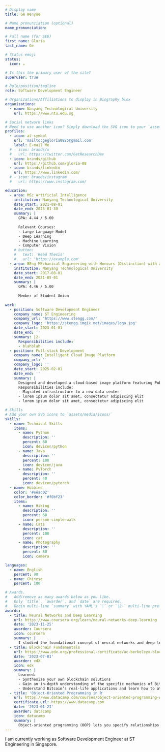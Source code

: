 ```yaml
---
# Display name
title: Ge Wenyue

# Name pronunciation (optional)
name_pronunciation: 

# Full name (for SEO)
first_name: Gloria
last_name: Ge

# Status emoji
status:
  icon: ☕️

# Is this the primary user of the site?
superuser: true

# Role/position/tagline
role: Software Development Engineer

# Organizations/Affiliations to display in Biography blox
organizations:
  - name: Nanyang Technological University
    url: https://www.ntu.edu.sg

# Social network links
# Need to use another icon? Simply download the SVG icon to your `assets/media/icons/` folder.
profiles:
  - icon: at-symbol
    url: 'mailto:gegloria0825@gmail.com'
    label: E-mail Me
  # - icon: brands/x
  #   url: https://twitter.com/GetResearchDev
  - icon: brands/github
    url: https://github.com/gloria-08
  - icon: brands/linkedin
    url: https://www.linkedin.com/
  # - icon: brands/instagram
  #   url: https://www.instagram.com/

education:
  - area: MSc Artificial Intelligence
    institution: Nanyang Technological University
    date_start: 2021-08-01
    date_end: 2023-01-30
    summary: |
      GPA: 4.44 / 5.00
      
      Relevant Courses: 
      - Large Language Model
      - Deep Learning
      - Machine Learning
      - Computer Vision
    # button:
    #   text: 'Read Thesis'
    #   url: 'https://example.com'
  - area: BEng MEchanical Engineering with Honours (Distinction) with a Specialization in Robotics and Mechatronics Stream
    institution: Nanyang Technological University
    date_start: 2017-08-01
    date_end: 2021-05-01
    summary: |
      GPA: 4.46 / 5.00
      
      Member of Student Union
  
work:
  - position: Software Development Engineer
    company_name: ST Engineering
    company_url: 'https://www.stengg.com/'
    company_logo: 'https://stengg.imgix.net/images/logo.jpg'
    date_start: 2023-01-01
    date_end: ''
    summary: |2-
      Responsibilities include:
      - blahblah
  - position: Full-stack Development
    company_name: Intelligent Cloud Image Platform
    company_url: ''
    company_logo: ''
    date_start: 2025-02-01
    date_end: ''
    summary: |
      Designed and developed a cloud-based image platform featuring Public Gallery and Private Space modules. Core capabilities include image upload, storage, download, sharing, content moderation, and advanced search with dominant colors and reverse-image queries.
      Responsibilities include:
      - Migrated infrastructure to a new data center
      - lorem ipsum dolor sit amet, consectetur adipiscing elit
      - lorem ipsum dolor sit amet, consectetur adipiscing elit

# Skills
# Add your own SVG icons to `assets/media/icons/`
skills:
  - name: Technical Skills
    items:
      - name: Python
        description: ''
        percent: 80
        icon: devicon/python
      - name: Java
        description: ''
        percent: 100
        icon: devicon/java
      - name: PyTorch
        description: ''
        percent: 40
        icon: devicon/pytorch
  - name: Hobbies
    color: '#eeac02'
    color_border: '#f0bf23'
    items:
      - name: Hiking
        description: ''
        percent: 60
        icon: person-simple-walk
      - name: Cats
        description: ''
        percent: 100
        icon: cat
      - name: Photography
        description: ''
        percent: 80
        icon: camera

languages:
  - name: English
    percent: 90
  - name: Chinese
    percent: 100

# Awards.
#   Add/remove as many awards below as you like.
#   Only `title`, `awarder`, and `date` are required.
#   Begin multi-line `summary` with YAML's `|` or `|2-` multi-line prefix and indent 2 spaces below.
awards:
  - title: Neural Networks and Deep Learning
    url: https://www.coursera.org/learn/neural-networks-deep-learning
    date: '2023-11-25'
    awarder: Coursera
    icon: coursera
    summary: |
      I studied the foundational concept of neural networks and deep learning. By the end, I was familiar with the significant technological trends driving the rise of deep learning; build, train, and apply fully connected deep neural networks; implement efficient (vectorized) neural networks; identify key parameters in a neural network’s architecture; and apply deep learning to your own applications.
  - title: Blockchain Fundamentals
    url: https://www.edx.org/professional-certificate/uc-berkeleyx-blockchain-fundamentals
    date: '2023-07-01'
    awarder: edX
    icon: edx
    summary: |
      Learned:
      - Synthesize your own blockchain solutions
      - Gain an in-depth understanding of the specific mechanics of Bitcoin
      - Understand Bitcoin’s real-life applications and learn how to attack and destroy Bitcoin, Ethereum, smart contracts and Dapps, and alternatives to Bitcoin’s Proof-of-Work consensus algorithm
  - title: 'Object-Oriented Programming in R'
    url: https://www.datacamp.com/courses/object-oriented-programming-with-s3-and-r6-in-r
    certificate_url: https://www.datacamp.com
    date: '2023-01-21'
    awarder: datacamp
    icon: datacamp
    summary: |
      Object-oriented programming (OOP) lets you specify relationships between functions and the objects that they can act on, helping you manage complexity in your code. This is an intermediate level course, providing an introduction to OOP, using the S3 and R6 systems. S3 is a great day-to-day R programming tool that simplifies some of the functions that you write. R6 is especially useful for industry-specific analyses, working with web APIs, and building GUIs.
---
```


I am currently working as Software Development Engineer at ST Engineering in Singapore.
